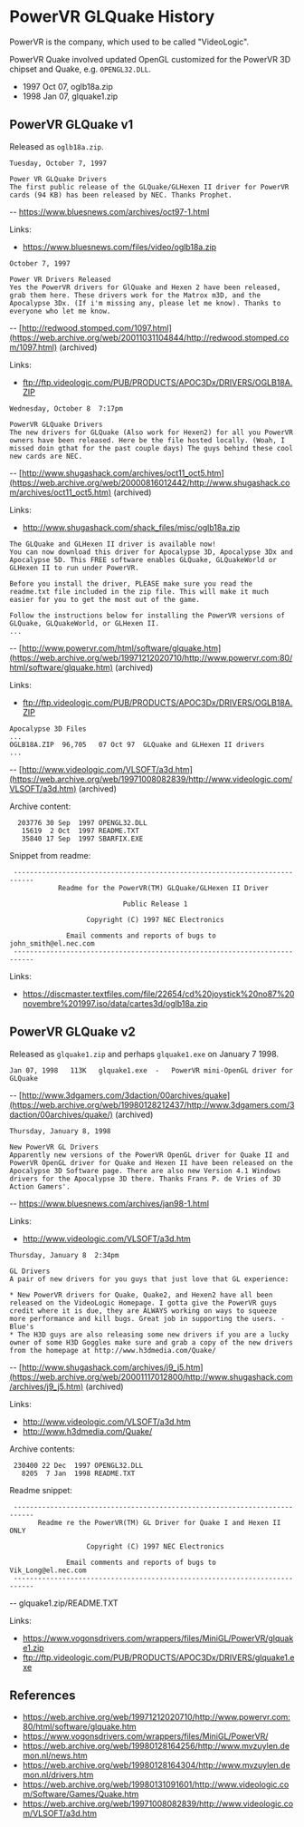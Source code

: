 # PowerVR GLQuake History

PowerVR is the company, which used to be called "VideoLogic".

PowerVR Quake involved updated OpenGL customized for the PowerVR 3D chipset and Quake, e.g. `OPENGL32.DLL`.


* 1997 Oct 07, oglb18a.zip
* 1998 Jan 07, glquake1.zip




## PowerVR GLQuake v1

Released as `oglb18a.zip`.

```text
Tuesday, October 7, 1997

Power VR GLQuake Drivers
The first public release of the GLQuake/GLHexen II driver for PowerVR cards (94 KB) has been released by NEC. Thanks Prophet.
```

-- https://www.bluesnews.com/archives/oct97-1.html

Links:

* https://www.bluesnews.com/files/video/oglb18a.zip


```text
October 7, 1997

Power VR Drivers Released
Yes the PowerVR drivers for GlQuake and Hexen 2 have been released, grab them here. These drivers work for the Matrox m3D, and the Apocalypse 3Dx. (If i'm missing any, please let me know). Thanks to everyone who let me know.
```

-- [http://redwood.stomped.com/1097.html](https://web.archive.org/web/20011031104844/http://redwood.stomped.com/1097.html) (archived)

Links:

* ftp://ftp.videologic.com/PUB/PRODUCTS/APOC3Dx/DRIVERS/OGLB18A.ZIP


```text
Wednesday, October 8  7:17pm

PowerVR GLQuake Drivers
The new drivers for GLQuake (Also work for Hexen2) for all you PowerVR owners have been released. Here be the file hosted locally. (Woah, I missed doin gthat for the past couple days) The guys behind these cool new cards are NEC.
```

-- [http://www.shugashack.com/archives/oct11_oct5.htm](https://web.archive.org/web/20000816012442/http://www.shugashack.com/archives/oct11_oct5.htm) (archived)

Links:

* http://www.shugashack.com/shack_files/misc/oglb18a.zip

```text
The GLQuake and GLHexen II driver is available now!
You can now download this driver for Apocalypse 3D, Apocalypse 3Dx and Apocalypse 5D. This FREE software enables GLQuake, GLQuakeWorld or GLHexen II to run under PowerVR.

Before you install the driver, PLEASE make sure you read the readme.txt file included in the zip file. This will make it much easier for you to get the most out of the game.

Follow the instructions below for installing the PowerVR versions of GLQuake, GLQuakeWorld, or GLHexen II.
...
```

-- [http://www.powervr.com/html/software/glquake.htm](https://web.archive.org/web/19971212020710/http://www.powervr.com:80/html/software/glquake.htm) (archived)

Links:

* ftp://ftp.videologic.com/PUB/PRODUCTS/APOC3Dx/DRIVERS/OGLB18A.ZIP


```text
Apocalypse 3D Files
...
OGLB18A.ZIP  96,705   07 Oct 97  GLQuake and GLHexen II drivers
...
```

-- [http://www.videologic.com/VLSOFT/a3d.htm](https://web.archive.org/web/19971008082839/http://www.videologic.com/VLSOFT/a3d.htm) (archived)


Archive content:

```text
  203776 30 Sep  1997 OPENGL32.DLL
   15619  2 Oct  1997 README.TXT
   35840 17 Sep  1997 SBARFIX.EXE
```

Snippet from readme:

```text
 ---------------------------------------------------------------------------
            Readme for the PowerVR(TM) GLQuake/GLHexen II Driver

                            Public Release 1

                   Copyright (C) 1997 NEC Electronics

              Email comments and reports of bugs to john_smith@el.nec.com
 ---------------------------------------------------------------------------
 ```

Links:

* https://discmaster.textfiles.com/file/22654/cd%20joystick%20no87%20novembre%201997.iso/data/cartes3d/oglb18a.zip



## PowerVR GLQuake v2

Released as `glquake1.zip` and perhaps `glquake1.exe` on January 7 1998.


```text
Jan 07, 1998   113K   glquake1.exe  -   PowerVR mini-OpenGL driver for GLQuake
```

-- [http://www.3dgamers.com/3daction/00archives/quake](https://web.archive.org/web/19980128212437/http://www.3dgamers.com/3daction/00archives/quake/) (archived)


```text
Thursday, January 8, 1998

New PowerVR GL Drivers
Apparently new versions of the PowerVR OpenGL driver for Quake II and PowerVR OpenGL driver for Quake and Hexen II have been released on the Apocalypse 3D Software page. There are also new Version 4.1 Windows drivers for the Apocalypse 3D there. Thanks Frans P. de Vries of 3D Action Gamers'.
```

-- https://www.bluesnews.com/archives/jan98-1.html

Links:

* http://www.videologic.com/VLSOFT/a3d.htm


```text
Thursday, January 8  2:34pm

GL Drivers
A pair of new drivers for you guys that just love that GL experience:

* New PowerVR drivers for Quake, Quake2, and Hexen2 have all been released on the VideoLogic Homepage. I gotta give the PowerVR guys credit where it is due, they are ALWAYS working on ways to squeeze more performance and kill bugs. Great job in supporting the users. -Blue's
* The H3D guys are also releasing some new drivers if you are a lucky owner of some H3D Goggles make sure and grab a copy of the new drivers from the homepage at http://www.h3dmedia.com/Quake/
```

-- [http://www.shugashack.com/archives/j9_j5.htm](https://web.archive.org/web/20001117012800/http://www.shugashack.com/archives/j9_j5.htm) (archived)

Links:

* http://www.videologic.com/VLSOFT/a3d.htm
* http://www.h3dmedia.com/Quake/

Archive contents:

```text
 230400 22 Dec  1997 OPENGL32.DLL
   8205  7 Jan  1998 README.TXT
```

Readme snippet:

```text
 ---------------------------------------------------------------------------
       Readme re the PowerVR(TM) GL Driver for Quake I and Hexen II ONLY

                   Copyright (C) 1997 NEC Electronics

              Email comments and reports of bugs to Vik_Long@el.nec.com
 ---------------------------------------------------------------------------
 ```

 -- glquake1.zip/README.TXT


Links:

* https://www.vogonsdrivers.com/wrappers/files/MiniGL/PowerVR/glquake1.zip
* ftp://ftp.videologic.com/PUB/PRODUCTS/APOC3Dx/DRIVERS/glquake1.exe



## References

* https://web.archive.org/web/19971212020710/http://www.powervr.com:80/html/software/glquake.htm
* https://www.vogonsdrivers.com/wrappers/files/MiniGL/PowerVR/
* https://web.archive.org/web/19980128164256/http://www.mvzuylen.demon.nl/news.htm
* https://web.archive.org/web/19980128164304/http://www.mvzuylen.demon.nl/drivers.htm
* https://web.archive.org/web/19980131091601/http://www.videologic.com/Software/Games/Quake.htm
* https://web.archive.org/web/19971008082839/http://www.videologic.com/VLSOFT/a3d.htm

